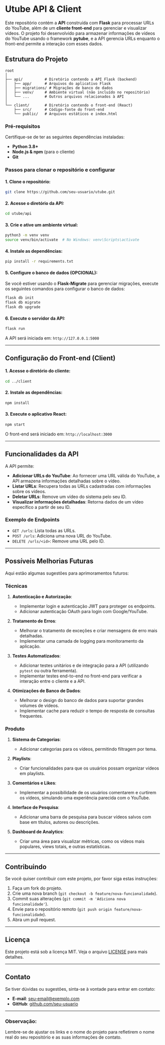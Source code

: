 # Utube API & Client

Este repositório contém a **API** construída com **Flask** para processar URLs do YouTube, além de um **cliente front-end** para gerenciar e visualizar vídeos. O projeto foi desenvolvido para armazenar informações de vídeos do YouTube usando o framework **pytube**, e a API gerencia URLs enquanto o front-end permite a interação com esses dados.

## Estrutura do Projeto

```
root
│
├── api/          # Diretório contendo a API Flask (backend)
│   ├── app/      # Arquivos do aplicativo Flask
│   ├── migrations/ # Migrações de banco de dados
│   ├── venv/     # Ambiente virtual (não incluído no repositório)
│   └── ...       # Outros arquivos relacionados à API
│
└── client/       # Diretório contendo o front-end (React)
    ├── src/      # Código-fonte do front-end
    └── public/   # Arquivos estáticos e index.html
```

### Pré-requisitos

Certifique-se de ter as seguintes dependências instaladas:

- **Python 3.8+**
- **Node.js & npm** (para o cliente)
- **Git**

### Passos para clonar o repositório e configurar

#### 1. Clone o repositório:

```bash
git clone https://github.com/seu-usuario/utube.git
```

#### 2. Acesse o diretório da API:

```bash
cd utube/api
```

#### 3. Crie e ative um ambiente virtual:

```bash
python3 -m venv venv
source venv/bin/activate  # No Windows: venv\Scripts\activate
```

#### 4. Instale as dependências:

```bash
pip install -r requirements.txt
```

#### 5. Configure o banco de dados (OPCIONAL):

Se você estiver usando o **Flask-Migrate** para gerenciar migrações, execute os seguintes comandos para configurar o banco de dados:

```bash
flask db init
flask db migrate
flask db upgrade
```

#### 6. Execute o servidor da API:

```bash
flask run
```

A API será iniciada em: `http://127.0.0.1:5000`

---

## Configuração do Front-end (Client)

#### 1. Acesse o diretório do cliente:

```bash
cd ../client
```

#### 2. Instale as dependências:

```bash
npm install
```

#### 3. Execute o aplicativo React:

```bash
npm start
```

O front-end será iniciado em: `http://localhost:3000`

---

## Funcionalidades da API

A API permite:

- **Adicionar URLs do YouTube**: Ao fornecer uma URL válida do YouTube, a API armazena informações detalhadas sobre o vídeo.
- **Listar URLs**: Recupera todas as URLs cadastradas com informações sobre os vídeos.
- **Deletar URLs**: Remove um vídeo do sistema pelo seu ID.
- **Visualizar informações detalhadas**: Retorna dados de um vídeo específico a partir de seu ID.

### Exemplo de Endpoints

- `GET /urls`: Lista todas as URLs.
- `POST /urls`: Adiciona uma nova URL do YouTube.
- `DELETE /urls/<id>`: Remove uma URL pelo ID.

---

## Possíveis Melhorias Futuras

Aqui estão algumas sugestões para aprimoramentos futuros:

### Técnicas

1. **Autenticação e Autorização**:
   - Implementar login e autenticação JWT para proteger os endpoints.
   - Adicionar autenticação OAuth para login com Google/YouTube.

2. **Tratamento de Erros**:
   - Melhorar o tratamento de exceções e criar mensagens de erro mais detalhadas.
   - Implementar uma camada de logging para monitoramento da aplicação.

3. **Testes Automatizados**:
   - Adicionar testes unitários e de integração para a API (utilizando `pytest` ou outra ferramenta).
   - Implementar testes end-to-end no front-end para verificar a interação entre o cliente e a API.

4. **Otimizações de Banco de Dados**:
   - Melhorar o design do banco de dados para suportar grandes volumes de vídeos.
   - Implementar cache para reduzir o tempo de resposta de consultas frequentes.

### Produto

1. **Sistema de Categorias**:
   - Adicionar categorias para os vídeos, permitindo filtragem por tema.

2. **Playlists**:
   - Criar funcionalidades para que os usuários possam organizar vídeos em playlists.

3. **Comentários e Likes**:
   - Implementar a possibilidade de os usuários comentarem e curtirem os vídeos, simulando uma experiência parecida com o YouTube.

4. **Interface de Pesquisa**:
   - Adicionar uma barra de pesquisa para buscar vídeos salvos com base em títulos, autores ou descrições.

5. **Dashboard de Analytics**:
   - Criar uma área para visualizar métricas, como os vídeos mais populares, views totais, e outras estatísticas.

---

## Contribuindo

Se você quiser contribuir com este projeto, por favor siga estas instruções:

1. Faça um fork do projeto.
2. Crie uma nova branch (`git checkout -b feature/nova-funcionalidade`).
3. Commit suas alterações (`git commit -m 'Adiciona nova funcionalidade'`).
4. Envie para o repositório remoto (`git push origin feature/nova-funcionalidade`).
5. Abra um pull request.

---

## Licença

Este projeto está sob a licença MIT. Veja o arquivo [LICENSE](LICENSE) para mais detalhes.

---

## Contato

Se tiver dúvidas ou sugestões, sinta-se à vontade para entrar em contato:

- **E-mail**: seu-email@exemplo.com
- **GitHub**: [github.com/seu-usuario](https://github.com/seu-usuario)

--- 

### Observação:
Lembre-se de ajustar os links e o nome do projeto para refletirem o nome real do seu repositório e as suas informações de contato.